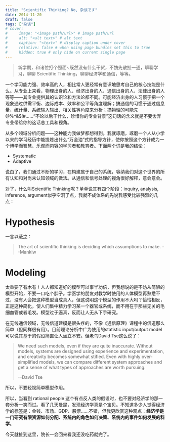 ```yaml
---
title: "Scientific Thinking? No, 杂谈です"
date: 2014-11-20
draft: false
tags: ["杂谈"]
# cover:
#     image: "<image path/url>" # image path/url
#     alt: "<alt text>" # alt text
#     caption: "<text>" # display caption under cover
#     relative: false # when using page bundles set this to true
#     hidden: true # only hide on current single page
---
```


> 新学期，和诸位打个照面~既然没有什么干货，不妨先散扯一通，聊聊学习，聊聊 Scientific Thinking，聊聊经济学和通信，等等。

一个学习能力强、效率高的人，相比常人更经常有意识地思考自己的核心技能是什么。从专业上来看，物理出身的人、经济出身的人、通信出身的人、法律出身的人等等——其专业提供其的认识论和方法论都不同。可能经济出身的人习惯于把一个现象通过供需平衡、边际成本、效率和公平等角度理解；搞通信的习惯于通过信息量、统计量、系统输入输出、相关性等角度来分析；搞物理的可能先@%^&$!#……“不论以后干什么，珍惜你的专业背景”这句话的含义就是不要舍弃专业带给你的这话总工具和视角。

从多个领域分析问题——这种能力我做梦都想得到。我就琢磨，琢磨一个人从小学以来的学习经历中能提炼出什么“万金油”式的指导方针，使你按照这个方针成为一个博学而智慧、乐观而包容的学习者和教育者。下面两个词是我的结论：

- Systematic
- Adaptive

说白了，我们通过不断的学习，在构建属于自己的系统，容纳我们对这个世界的所有认知和对尚未认知领域的做法。从通信和信号处理的视角很好解释，意会意会。

对了，什么叫Scientific Thinking呢？单单说其有四个阶段：inquiry, analysis, inference, argument似乎空洞了点，我就不成体系的先说我感受比较强烈的几点：

# Hypothesis
一言以蔽之：
> The art of scientific thinking is deciding which assumptions to make.
> --Mankiw

# Modeling

太重要了有木有！人人都知道好的模型可以事半功倍，但我想说的是不妨从简陋的模型开始，不要一口吃个胖子。学医学的朋友对教学时使用的人体模型再熟悉不过，没有人会把这种模型当成真人，但这说明这个模型的作用不大吗？恰恰相反，正是这种简化，使人们集中精力学习某一个器官或系统，而不用在于那些无关的毛细血管或者毛发。模型过于逼真，反而让人无从下手研究。

在无线通信领域，无线信道建模是很头疼的，不像《通信原理》课程中的信道那么简单（但同样很有用）。目前理论分析中广为使用的statistic input/output model可以说其基于的假设简直让人坐立不安。但老鸟David Tse这么说了：

> We need such models, even if they are quite inaccurate. Without models, systems are designed using experience and experimentation, and creativity becomes somewhat stifled. Even with highly over-simplified models, we can compare different system approaches and get a sense of what types of approaches are worth pursuing. 
> 
> --David Tse

所以，不要轻视简单模型作用。

所以，当看到 rational people 这个有点反人类的假设时，也不要对经济学的那一套分析一笑而过。看了几天曼昆，发现经济学真是个宝贝。不知道多少人觉得经济学的标签是：金钱、市场、GDP、股票……不错，但我更欣赏这种观点：**经济学是一门研究有限资源如何分配、系统内的角色如何决策、系统内的事件如何发展的科学**。

今天就扯到这里，院长一会回来看我还没吃药就完了。